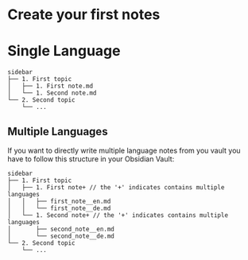 # Create your first notes

# Single Language 

```
sidebar
├── 1. First topic 
│   ├── 1. First note.md
│   └── 1. Second note.md
└── 2. Second topic
    └── ...
```


## Multiple Languages

If you want to directly write multiple language notes from you vault you have to follow this structure in your Obsidian Vault:

```
sidebar
├── 1. First topic 
│   ├── 1. First note+ // the '+' indicates contains multiple languages
│   │   ├── first_note__en.md
│   │   └── first_note__de.md
│   └── 1. Second note+ // the '+' indicates contains multiple languages
│       ├── second_note__en.md
│       └── second_note__de.md
└── 2. Second topic
    └── ...
```


